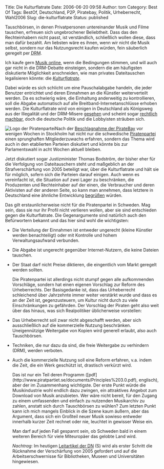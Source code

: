 Title: Die Kulturflatrate
Date: 2006-06-20 09:58
Author: tom
Category: Best Of
Tags: BestOf, Deutschland, P2P, Piratebay, Politik, Urheberrecht, Wahl2006
Slug: die-kulturflatrate
Status: published

Tauschbörsen, in denen Privatpersonen untereinander Musik und Filme
tauschen, erfreuen sich ungebrochener Beliebtheit. Dass das den
Rechteinhabern nicht passt, ist verständlich, schließlich wollen diese,
dass man dafür bezahlt. Am liebsten wäre es ihnen, wenn wir nicht die
Musik selbst, sondern nur das Nutzungsrecht kaufen würden, fein
säuberlich geregelt per
<abbr title="Digital Restriction Management">DRM</abbr>.

Ich kaufe gern [Musik online](http://www.emusic.com), wenn die
Bedingungen stimmen, und will auch gar nicht in die DRM-Debatte
einsteigen, sondern die am häufigsten diskutierte Möglichkeit
anschneiden, wie man privates Dateitauschen legalisieren könnte: die
[*Kulturflatrate*](http://de.wikipedia.org/wiki/Kulturflatrate).

Dabei würde es sich schlicht um eine Pauschalabgabe handeln, die jeder
Benutzer entrichtet und deren Einnahmen an die Künstler weiterverteilt
werden. Da es schwierig wäre, die Einhaltung anderweitig zu
kontrollieren, soll die Abgabe automatisch auf alle
Breitband-Internetanschlüsse erhoben werden. Die Kulturflatrate wird von
einigen in Deutschland als Königsweg aus der Illegalität und der
DRM-Misere [gesehen](http://www.heise.de/tp/r4/artikel/17/17717/1.html)
und scheint sogar [rechtlich
machbar](http://www.netzpolitik.org/2006/filesharing-kann-doch-legalisiert-werden/),
doch die deutsche Politik und die Lobbyisten sträuben sich.

![Logo der Piratenpartei](/pic/piratparti.png)Nach der [Beschlagnahme
der PirateBay](http://www.fiket.de/2006/06/09/neues-von-den-piraten/)
vor wenigen Wochen in Stockholm hat nicht nur die schwedische
[Piratenpartei](http://www2.piratpartiet.se) einen sprunghaften
Mitgliederzuwachs erfahren, sondern das Thema wird auch in den
etablierten Parteien diskutiert und könnte bis zur Parlamentswahl in
acht Wochen aktuell bleiben.

Jetzt diskutiert sogar Justizminister Thomas Bodström, der bisher eher
für die Verfolgung von Dateitauschern steht und maßgeblich an der
Strafverschärfung von 2005 beteiligt war, über die Kulturflatrate und
hält sie für möglich, sofern sich die Parteien darauf einigen. Auch wenn
es vereinfacht ist, die Situation auf zwei Lager zu beschränken, die
Produzenten und Rechteinhaber auf der einen, die Verbraucher und deren
Aktivisten auf der anderen Seite, so kann man annehmen, dass letztere in
Deutschland eine ähnliche Entwicklung
[begrüßen](http://www.spreeblick.com/2006/06/12/kulturflatrate-reloaded/)
würden.

Das gilt erstaunlicherweise nicht für die Piratenpartei in Schweden. Mag
sein, dass sie nur ihr Profil nicht verlieren wollen, aber sie sind
entschieden gegen die Kulturflatrate. Die Gegenargumente sind natürlich
auch den Befürwortern bekannt und das hier sind wohl die wichtigsten:

-   Die Verteilung der Einnahmen ist entweder ungerecht (kleine Künstler
    werden benachteiligt) oder mit Kontrolle und hohem
    Verwaltungsaufwand verbunden.
-   Die Abgabe ist ungerecht gegenüber Internet-Nutzern, die keine
    Dateien tauschen.

-   Der Staat darf nicht Preise diktieren, die eingentlich vom Markt
    geregelt werden sollten.

    </p>
    Die Piratenpartei ist allerdings nicht stumpf gegen alle
    aufkommenden Vorschläge, sondern hat einen eigenen Vorschlag zur
    Reform des Urheberrechts. Der Basisgedanke ist, dass das
    Urheberrecht schleichend über Jahrzehnte immer weiter verstärkt
    wurde und dass es an der Zeit ist, gegenzusteuern, um Kultur nicht
    durch zu viele Einschränkungen zu gefährden. Der Vorschlag der
    Piraten geht also weit über das hinaus, was sich Realpolitiker
    üblicherweise vorstellen:

-   Das Urheberrecht soll zwar nicht abgeschafft werden, aber sich
    ausschließlich auf die kommerzielle Nutzung beschränken.
    Uneigennützige Weitergabe von Kopien wird generell erlaubt, also
    auch Tauschbörsen.
-   Techniken, die nur dazu da sind, die freie Weitergabe zu verhindern
    (DRM), werden verboten.

<ul>
<li>
Auch die kommerzielle Nutzung soll eine Reform erfahren, v.a. indem die
Zeit, die ein Werk geschützt ist, drastisch verkürzt wird.

</p>
Das ist nur ein Teil deren Programm
([pdf](http://www.piratpartiet.se/documents/Principles%203.0.pdf),
englisch), aber der im Zusammenhang wichtigste. Der erste Punkt würde
die Musikindustrie wohl endlich dazu zwingen, ein attraktives Angebot
zum Download von Musik anzubieten. Wer wäre nicht bereit, für den Zugang
zu einem umfassenden und einfach zu nutzenden Musikarchiv zu zahlen,
anstatt sich durch Tauschbörsen zu wühlen? Zum letzten Punkt kann ich
mich mangels Einblick in die Szene kaum äußern, aber das Argument, dass
sich ein Großteil neuer Musik sowieso entweder innerhalb kurzer Zeit
rechnet oder nie, leuchtet in gewisser Weise ein.

Man darf auf jeden Fall gespannt sein, ob Schweden bald in einem
weiteren Bereich für viele Miteuropäer das gelobte Land wird.

*Nachtrag*: Im heutigen [Leitartikel der
DN](http://www.dn.se/DNet/jsp/polopoly.jsp?d=576&a=553865&previousRenderType=2)
(S) wird als erster Schritt die Rücknahme der Verschärfung von 2005
gefordert und auf die Arbeitserschwernisse für Bibliotheken, Museen und
Universitäten hingewiesen.

